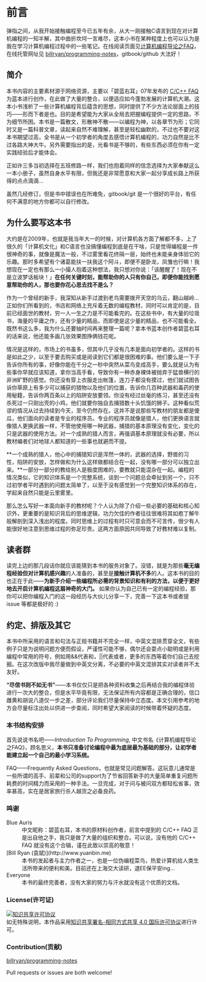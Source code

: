 # 前言

弹指之间，从我开始接触编程至今已五年有余，从大一刚接触C语言到现在对计算机编程的一知半解，其中曲折坎坷一言难尽，这本小书在某种程度上也可以认为是我在学习计算机编程过程中的一些笔记。在线阅读页面见[计算机编程导论之FAQ](http://prog-notes.yuanbin.me)，在线托管网址见 [billryan/programming-notes](https://github.com/billryan/programming-notes)，gitbook/github 大法好！

## 简介

本书内容的主要素材源于网络资源，主要以「碧蓝右耳」07年发布的 [C/C++ FAQ](http://www.vcgood.com/BBS/forum_posts.asp?TID=1559) 为蓝本进行创作，在此做了大量的整合，以便适应如今蓬勃发展的计算机大潮。这本小书浅析了一些计算机编程背后蕴含的思想，同时提供了不少方法论层面上的技巧——形而下者是也。目的是希望能为大家从全局去把握编程提供一定的思路，不为细节所困。本书是一篇散文，形散神不散——以编程为神，以各章节为形；它同时又是一篇科普文章，读起来自然不难理解，甚至是轻松幽默的，不过也不要对这本书期望过高，全书是从一个初学者的角度去感悟计算机编程的，功力自然是比不过各路大神大牛。另外需要指出的是，光看书是不够的，有些东西必须在你有一定实践经验后才能体会。

正如许三多当初选择在五班修路一样，我们也抱着同样的信念选择为大家奉献这么一本小册子，虽然自身水平有限，但我还是非常愿意和大家一起分享成长路上所获得的点点滴滴...

虽然几经修订，但是书中错误也在所难免，gitbook/git 是一个很好的平台，有任何不满意的地方你都可以自行修改。

## 为什么要写这本书

大约是在2009年，也就是我当年大一的时候，对计算机各方面了解都不多，上了很久的「计算机文化」和C语言也没搞懂编程到底是在干啥，只是觉得编程是一件很神奇的事，就像是魔法一般，不过雾里看花终隔一层，始终也未能亲身体验它的乐趣。那时多希望有个诸葛能扶一扶我这个阿斗，即便不是卧龙，凤雏也行嘛！我想现在一定也有那么一小撮人抱着这种想法，我只想对你说：「该醒醒了！现在不是立波梦话板块！」**在任何关键时刻，能帮助你的人只有你自己，即便你能找到愿意帮助你的人，那也要你花心思去找不是么？**

作为一个曾经的新手，我深知从新手过渡到老鸟需要拨开天空的乌云，翻山越岭... 正如你们所看到的，书店和网络上充斥着无数的编程教材，同时可以肯定的是，目前已经面世的教材，穷一人一生之力是不可能看完的。在这些书中，有大量的垃圾书，海量的平庸之作，还有少量的精品，而即使是这少量的精品，也不可能看全。既然书这么多，我为什么还要抽时间再来整理一篇呢？拿本书蓝本创作者碧蓝右耳的话来说，他还能多画几张效果图挣俩钱花呢。

情况是这样的，市场上的书虽多，但其中几乎没有几本是面向初学者的。这样的书是如此之少，以至于要去购买或是阅读到它们都是很困难的事。他们要么是一下子告诉你所有的事，好像你能在千分之一秒中突然从菜鸟变成高手，要么就是认为有些事你早就应该知道，拿你当高手看，导致你有一种赤身裸体被抛弃于猛兽横行的非洲旷野的感觉。你还没有穿上衣服走出帐篷，连刀子都没有摸过，他们就试图告诉你草原上有多少可以捕获的猎物以及他们的位置，告诉你几百种武器和毒药的使用秘籍，告诉你两百条以上的陷阱安放要领。你没有经过丝毫的练习，甚至还没有杀死过一只刚出壳的小鸡，他们就要你独自去捕猎数十头饥饿的狮子。这种看似荒谬的情况从过去持续到今天，至今仍然存在。这并不是说那些写教材的朋友都是傻瓜，他们面向的读者是专业的程序员。专业的程序员就像是猎人，他们更换语言就像猎人更换武器一样，不管他使用哪一种武器，捕猎的基本原理没有变化，变化的只是武器的使用方法。对一个成熟的猎人而言，再强调基本原理就没有必要，所以教材编者们对地球人都知道的一些事也就避而不提。

**一个成熟的猎人，他心中的捕猎知识是浑然一体的，武器的选择，野兽的习性，陷阱的安放，怎样做和为什么这样做都结合在一起，没有哪一部分可以独立出来。**一部分一部分的教给别人是极度困难的，要教就只能混杂在一起。编程的情况类似，它的知识体系是一个完整系统，谈到一个问题总会牵扯到另一个，只不过初学者平时遇到的问题太简单了，以至于没有感觉到一个完整知识体系的存在，学起来自然只能是云里雾里。

那么怎么写好一本面向新手的教材呢？个人认为除了介绍一些必要的基础和核心知识外，更重要的是知识背后的思维逻辑，功力欠佳的作者往往很难将其如庖丁解牛般解剖到深入浅出的程度。同时思维上的过程有时只可意会而不可言传，很少有人能很好地注意到思维过程的弥足珍贵。这两方面原因共同导致了好教材难以复制。

## 读者群

读完上边的那几段话你就应该能猜到本书的服务对象了。没错，就是为那些**毫无编程经验但对计算机感兴趣**的人准备的，甚至是**接触计算机不多**的人。这本书的目的也正在于此——**为新手介绍一些编程所必需的背景知识和有利的方法，以便于更好地去开启计算机编程这扇神奇的大门。** 如果你认为自己已有一定的编程经验，那你可以把你编程入门的这一段经历与大伙儿分享一下，完善一下这本书或者提 issue 等都是极好的 :)

## 约定、排版及其它

本书中所采用的语言和句法与正规书籍并不完全一样，中英文混排贯穿全文，有些例子只是为说明问题方便而假设，严谨性可能不够，偶尔还会耍点小聪明或是利用编程中常用的符号，例如用&&代表和，||代表或者，更多的东西等着你们自己去挖掘。在这次改版中我尽量做到中英文分离，不必要的中英文混排其实对读者并不太友好。

**“尽信书则不如无书”**——本书仅仅只是把各种资料收集之后再结合我的编程体验进行一次大的整合，但是水平毕竟有限，无法保证所有内容都是正确合理的，信口雌黄和胡说八道仅一步之差，部分评论我们尽量保持中立态度。本文引用参考的地方会尽量标注出处以供进一步查阅，同时希望大家阅读的时候带着怀疑的态度。

### 本书结构安排

首先说说书名吧——*Introduction To Programming*, 中文书名《计算机编程导论之FAQ》，顾名思义，**本书只准备讨论编程中最为底层最为基础的部分，让初学者能建立起一个自己的最小学习系统。**

FAQ——Frequently Asked Questions，也就是常见问题解答。这玩意儿通常是一些所谓的高手、前辈和公司的support为了节省回答新手的大量简单重复问题所耗费的时间精力而采用的一种手法。一旦完成，对于问与被问双方都轻松省事，效率甚高，实在是居家旅行杀人越货之必备良药。

### 鸣谢

<dl>
  <dt>Blue Auris</dt>
  <dd>中文昵称：碧蓝右耳，本书的原材料创作者，前言中提到的 C/C++ FAQ 正是出自他之手，我只是做了大量的组织和整合。可以说，没有他的 C/C++ FAQ 就没有这个合辑，谨在此致以崇高的敬意！</dd>

  <dt>[Bill Ryan (袁斌)](http://www.yuanbin.me)</dt>
  <dd>本书的发起者与主力作者之一，也是一位伪编程菜鸟，热爱计算机给人类生活所带来的便利和美。目前还在上海交大读研，退EE保平安ing...</dd>

  <dt>Everyone</dt>
  <dd>本书的最终完善者，没有大家的努力与汗水就没有这个优质的文档。</dd>
</dl>

### License(许可证)

<a rel="license" href="http://creativecommons.org/licenses/by-sa/4.0/"><img alt="知识共享许可协议" style="border-width:0" src="https://i.creativecommons.org/l/by-sa/4.0/88x31.png" /></a><br />如无特殊说明，本作品采用<a rel="license" href="http://creativecommons.org/licenses/by-sa/4.0/">知识共享署名-相同方式共享 4.0 国际许可协议</a>进行许可。

### Contribution(贡献)

[billryan/programming-notes](https://github.com/billryan/programming-notes)

Pull requests or issues are both welcome!
